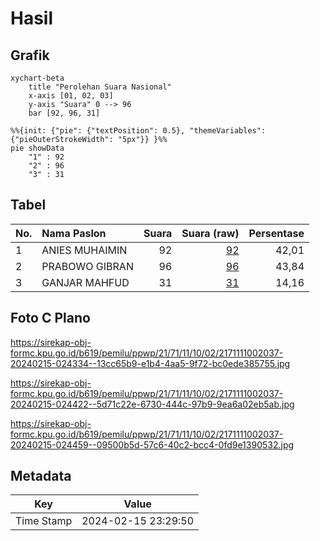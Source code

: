 # Hasil

## Grafik

```mermaid
xychart-beta
    title "Perolehan Suara Nasional"
    x-axis [01, 02, 03]
    y-axis "Suara" 0 --> 96
    bar [92, 96, 31]
```

```mermaid
%%{init: {"pie": {"textPosition": 0.5}, "themeVariables": {"pieOuterStrokeWidth": "5px"}} }%%
pie showData
    "1" : 92
    "2" : 96
    "3" : 31
```

## Tabel

| No. | Nama Paslon    | Suara | Suara (raw) | Persentase |
|:--- |:-------------- | -----:| -----------:| ----------:|
| 1   | ANIES MUHAIMIN | 92    | [92][p-1]   | 42,01      |
| 2   | PRABOWO GIBRAN | 96    | [96][p-2]   | 43,84      |
| 3   | GANJAR MAHFUD  | 31    | [31][p-3]   | 14,16      |


[p-1]: https://github.com/gigit-pemilu/pemilu-2024/blob/main/pilpres/hitung-suara/sub/21-kepulauan-riau/sub/71-kota-batam/sub/11-sagulung/sub/1002-sungai-binti/sub/037-tps/sub/paslon-1.txt
[p-2]: https://github.com/gigit-pemilu/pemilu-2024/blob/main/pilpres/hitung-suara/sub/21-kepulauan-riau/sub/71-kota-batam/sub/11-sagulung/sub/1002-sungai-binti/sub/037-tps/sub/paslon-2.txt
[p-3]: https://github.com/gigit-pemilu/pemilu-2024/blob/main/pilpres/hitung-suara/sub/21-kepulauan-riau/sub/71-kota-batam/sub/11-sagulung/sub/1002-sungai-binti/sub/037-tps/sub/paslon-3.txt

## Foto C Plano

https://sirekap-obj-formc.kpu.go.id/b619/pemilu/ppwp/21/71/11/10/02/2171111002037-20240215-024334--13cc65b9-e1b4-4aa5-9f72-bc0ede385755.jpg

https://sirekap-obj-formc.kpu.go.id/b619/pemilu/ppwp/21/71/11/10/02/2171111002037-20240215-024422--5d71c22e-6730-444c-97b9-9ea6a02eb5ab.jpg

https://sirekap-obj-formc.kpu.go.id/b619/pemilu/ppwp/21/71/11/10/02/2171111002037-20240215-024459--09500b5d-57c6-40c2-bcc4-0fd9e1390532.jpg


## Metadata

| Key        | Value               |
| ---------- | ------------------- |
| Time Stamp | 2024-02-15 23:29:50 |



